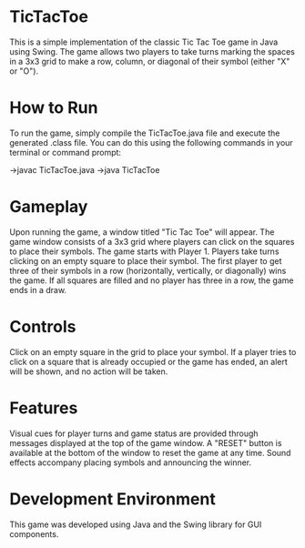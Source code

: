 # TicTacToe
This is a simple implementation of the classic Tic Tac Toe game in Java using Swing. The game allows two players to take turns marking the spaces in a 3x3 grid to make a row, column, or diagonal of their symbol (either "X" or "O").

# How to Run
To run the game, simply compile the TicTacToe.java file and execute the generated .class file. You can do this using the following commands in your terminal or command prompt:

->javac TicTacToe.java
->java TicTacToe

# Gameplay
Upon running the game, a window titled "Tic Tac Toe" will appear. The game window consists of a 3x3 grid where players can click on the squares to place their symbols.
The game starts with Player 1. Players take turns clicking on an empty square to place their symbol. The first player to get three of their symbols in a row (horizontally, vertically, or diagonally) wins the game. If all squares are filled and no player has three in a row, the game ends in a draw.

# Controls
Click on an empty square in the grid to place your symbol.
If a player tries to click on a square that is already occupied or the game has ended, an alert will be shown, and no action will be taken.

# Features
Visual cues for player turns and game status are provided through messages displayed at the top of the game window.
A "RESET" button is available at the bottom of the window to reset the game at any time.
Sound effects accompany placing symbols and announcing the winner.

# Development Environment
This game was developed using Java and the Swing library for GUI components.
